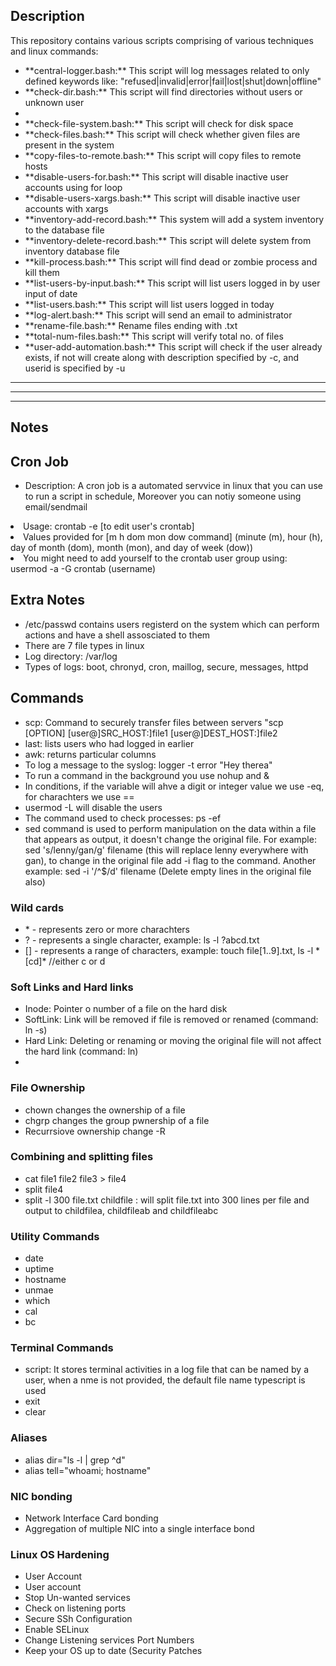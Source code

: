 <h2> Description </h2>
This repository contains various scripts comprising of various techniques and linux commands:

<ul>
    <li>**central-logger.bash:**    This script will log messages related to only defined keywords like: "refused|invalid|error|fail|lost|shut|down|offline"</li>
    <li>**check-dir.bash:**     This script will find directories without users or unknown user<li>
    <li>**check-file-system.bash:**     This script will check for disk space</li>
    <li>**check-files.bash:**      This script will check whether given files are present in the system</li>
    <li>**copy-files-to-remote.bash:**      This script will copy files to remote hosts</li>
    <li>**disable-users-for.bash:**     This script will disable inactive user accounts using for loop</li>
    <li>**disable-users-xargs.bash:**       This script will disable inactive user accounts with xargs</li>
    <li>**inventory-add-record.bash:**      This system will add a system inventory to the database file</li>
    <li>**inventory-delete-record.bash:**       This script will delete system from inventory database file</li>
    <li>**kill-process.bash:**      This script will find dead or zombie process and kill them </li>
    <li>**list-users-by-input.bash:**       This script will list users logged in by user input of date</li>
    <li>**list-users.bash:**        This script will list users logged in today</li>
    <li>**log-alert.bash:**     This script will send an email to administrator</li>
    <li>**rename-file.bash:**       Rename files ending with .txt</li>
    <li>**total-num-files.bash:**       This script will verify total no. of files</li>
    <li>**user-add-automation.bash:**       This script will check if the user already exists, if not will create along with description specified by -c, and userid is specified by -u</li>
</ul>
<hr>
<hr>
<hr>
<h2> Notes </h2>
    <h2>Cron Job</h2>
    <ul>
        <li>Description: A cron job is a automated servvice in linux that you can use to run a script in schedule, Moreover you can notiy someone using email/sendmail</ul>
        <li>Usage: crontab -e  [to edit user's crontab]</li>
        <li>Values provided for [m h  dom mon dow   command] (minute (m), hour (h), day of month (dom), month (mon), and day of week (dow))</li>
        <li>You might need to add yourself to the crontab user group using: usermod -a -G crontab (username)</li>
    </ul>
    <h2>Extra Notes</h2>
    <ul>
        <li>/etc/passwd contains users registerd on the system which can perform actions and have a shell assosciated to them</li>
        <li>There are 7 file types in linux</li>
        <li>Log directory: /var/log</li>
        <li>Types of logs: boot, chronyd, cron, maillog, secure, messages, httpd</li>
    </ul>
    <h2>Commands</h2>
    <ul>
        <li>scp: Command to securely transfer files between servers "scp [OPTION] [user@]SRC_HOST:]file1 [user@]DEST_HOST:]file2</li>
        <li>last: lists users who had logged in earlier</li>
        <li>awk: returns particular columns</li>
        <li>To log a message to the syslog: logger -t error "Hey therea"</li>
        <li>To run a command in the background you use nohup and &</li>
        <li>In conditions, if the variable will ahve a digit or integer value we use -eq, for charachters we use == </li>
        <li>usermod -L will disable the users </li>
        <li>The command used to check processes: ps -ef</li>
        <li>sed command is used to perform manipulation on the data within a file that appears as output, it doesn't change the original file. For example: sed 's/lenny/gan/g' filename (this will replace lenny everywhere with gan), to change in the original file add -i flag to the command. Another example: sed -i '/^$/d' filename  (Delete empty lines in the original file also)</li>
    </ul>
    <h3>Wild cards </h3>
    <ul>
        <li>* - represents zero or more charachters </li>
        <li>? - represents a single character, example: ls -l ?abcd.txt </li>
        <li>[] - represents a range of characters, example: touch file[1..9].txt, ls -l *[cd]* //either c or d</li>
    </ul>
    <h3>Soft Links and Hard links</h3>
    <ul>
        <li>Inode: Pointer o number of a file on the hard disk</li>
        <li>SoftLink: Link will be removed if file is removed or renamed (command: ln -s)</li>
        <li>Hard Link: Deleting or renaming or moving the original file will not affect the hard link (command: ln)<li>
    </ul> 
    <h3>File Ownership</h3>
    <ul>
    <li>chown changes the ownership of a file</li>
    <li>chgrp changes the group pwnership of a file</li>
    <li>Recurrsiove ownership change -R</li>
 </ul>
    <h3>Combining and splitting files </h3>
    <ul>
        <li>cat file1 file2 file3 > file4</li>
        <li>split file4</li>
        <li>split -l 300 file.txt childfile : will split file.txt into 300 lines per file and output to childfilea, childfileab and childfileabc</li>
    </ul>
    <h3>Utility Commands</h3>
    <ul>
        <li>date</li>
        <li>uptime</li>
        <li>hostname</li>
        <li>unmae</li>
        <li>which</li>
        <li>cal</li>
        <li>bc</li>
    </ul>
    <h3>Terminal Commands</h3>
    <ul>
        <li>script: It stores terminal activities in a log file that can be named by a user, when a nme is not provided, the default file name typescript is used</li>
        <li>exit</li>
        <li>clear</li>
    </ul>
    <h3>Aliases</h3>
    <ul>
        <li>alias dir="ls -l | grep ^d"</li>
        <li>alias tell="whoami; hostname"</li>
    </ul>
    <h3>NIC bonding</h3>
    <ul>
        <li>Network Interface Card bonding</li>
        <li>Aggregation of multiple NIC into a single interface bond</li>
    </ul>
    <h3>Linux OS Hardening</h3>
    <ul>
        <li>User Account</li>
        <li>User account</li>
        <li>Stop Un-wanted services</li>
        <li>Check on listening ports</li>
        <li>Secure SSh Configuration</li>
        <li>Enable SELinux</li>
        <li>Change Listening services Port Numbers</li>
        <li>Keep your OS up to date (Security Patches</li>
    </ul>

